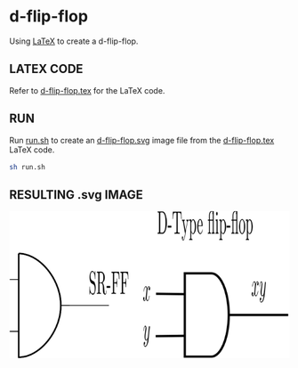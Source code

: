 # d-flip-flop

Using
[LaTeX](https://github.com/JeffDeCola/my-cheat-sheets/tree/master/software/development/languages/latex-cheat-sheet/)
to create a d-flip-flop.

## LATEX CODE

Refer to
[d-flip-flop.tex](d-flip-flop.tex)
for the LaTeX code.

## RUN

Run
[run.sh](run.sh)
to create an
[d-flip-flop.svg](d-flip-flop.svg)
image file from the
[d-flip-flop.tex](d-flip-flop.tex) LaTeX code.

```bash
sh run.sh
```

## RESULTING .svg IMAGE

<p align="center">
    <img src="d-flip-flop.svg"
    align="middle"
</p>
